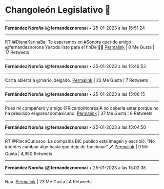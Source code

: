 # Changoleón Legislativo 🙈
*****
**Fernández Noroña** (**@fernandeznorona**) • 25-01-2023 a las 15:51:24
*****
RT @DianaKarinaBa: Te esperamos en #Sonora querido amigo @fernandeznorona Ya todo listo para el finDe 🙌🏼
[Permalink](https://twitter.com/fernandeznorona/status/1618396146120142848) | 0 Me Gusta | 17 Retweets
*****
**Fernández Noroña** (**@fernandeznorona**) • 25-01-2023 a las 15:49:53
*****
Carta abierta a ⁦@mario_delgado⁩.
[Permalink](https://twitter.com/fernandeznorona/status/1618395763930955776) | 23 Me Gusta | 7 Retweets
*****
**Fernández Noroña** (**@fernandeznorona**) • 25-01-2023 a las 15:06:15
*****
Pues mi compañero y amigo @RicardoMonrealA no debería estar porque no ha presidido el @senadomexicano.
[Permalink](https://twitter.com/fernandeznorona/status/1618384783549267968) | 37 Me Gusta | 8 Retweets
*****
**Fernández Noroña** (**@fernandeznorona**) • 25-01-2023 a las 15:04:50
*****
RT @RincnCuriosoo: La compañía BIC publicó esta imagen y escribió: "No intentes cambiar algo hasta que deje de funcionar" 🖊
[Permalink](https://twitter.com/fernandeznorona/status/1618384428358856706) | 0 Me Gusta | 4,950 Retweets
*****
**Fernández Noroña** (**@fernandeznorona**) • 25-01-2023 a las 15:02:38
*****
Naa.
[Permalink](https://twitter.com/fernandeznorona/status/1618383874672975872) | 23 Me Gusta | 4 Retweets